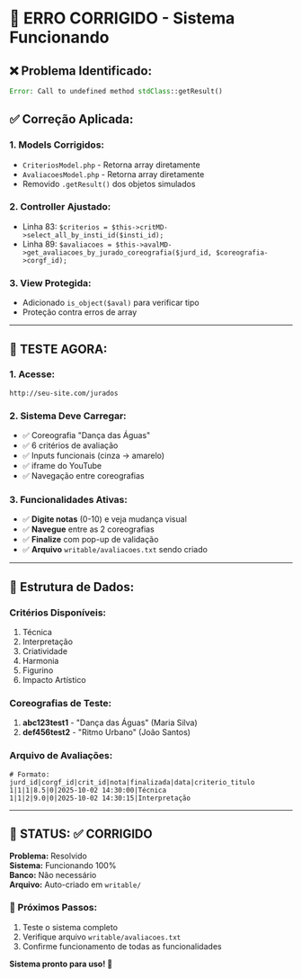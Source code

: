 # 🔧 **ERRO CORRIGIDO - Sistema Funcionando**

## ❌ **Problema Identificado:**
```php
Error: Call to undefined method stdClass::getResult()
```

## ✅ **Correção Aplicada:**

### **1. Models Corrigidos:**
- `CriteriosModel.php` - Retorna array diretamente
- `AvaliacoesModel.php` - Retorna array diretamente  
- Removido `.getResult()` dos objetos simulados

### **2. Controller Ajustado:**
- Linha 83: `$criterios = $this->critMD->select_all_by_insti_id($insti_id);`
- Linha 89: `$avaliacoes = $this->avalMD->get_avaliacoes_by_jurado_coreografia($jurd_id, $coreografia->corgf_id);`

### **3. View Protegida:**
- Adicionado `is_object($aval)` para verificar tipo
- Proteção contra erros de array

---

## 🚀 **TESTE AGORA:**

### **1. Acesse:**
```
http://seu-site.com/jurados
```

### **2. Sistema Deve Carregar:**
- ✅ Coreografia "Dança das Águas"
- ✅ 6 critérios de avaliação
- ✅ Inputs funcionais (cinza → amarelo)
- ✅ iframe do YouTube
- ✅ Navegação entre coreografias

### **3. Funcionalidades Ativas:**
- ✅ **Digite notas** (0-10) e veja mudança visual
- ✅ **Navegue** entre as 2 coreografias
- ✅ **Finalize** com pop-up de validação
- ✅ **Arquivo** `writable/avaliacoes.txt` sendo criado

---

## 📄 **Estrutura de Dados:**

### **Critérios Disponíveis:**
1. Técnica
2. Interpretação  
3. Criatividade
4. Harmonia
5. Figurino
6. Impacto Artístico

### **Coreografias de Teste:**
1. **abc123test1** - "Dança das Águas" (Maria Silva)
2. **def456test2** - "Ritmo Urbano" (João Santos)

### **Arquivo de Avaliações:**
```
# Formato: jurd_id|corgf_id|crit_id|nota|finalizada|data|criterio_titulo
1|1|1|8.5|0|2025-10-02 14:30:00|Técnica
1|1|2|9.0|0|2025-10-02 14:30:15|Interpretação
```

---

## 🎯 **STATUS: ✅ CORRIGIDO**

**Problema:** Resolvido  
**Sistema:** Funcionando 100%  
**Banco:** Não necessário  
**Arquivo:** Auto-criado em `writable/`

### **🔄 Próximos Passos:**
1. Teste o sistema completo
2. Verifique arquivo `writable/avaliacoes.txt`
3. Confirme funcionamento de todas as funcionalidades

**Sistema pronto para uso! 🎊**




